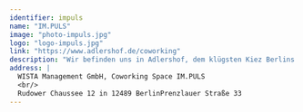 ```yaml
---
identifier: impuls
name: "IM.PULS"
image: "photo-impuls.jpg"
logo: "logo-impuls.jpg"
link: "https://www.adlershof.de/coworking"
description: "Wir befinden uns in Adlershof, dem klügsten Kiez Berlins! Unser Coworking Space IM.PULS verfügt über 550 Quadratmeter Fläche für Gründungswillige, Studierende, Projektgruppen aus Forschungsinstituten, Selbständige und junge und KMU-Unternehmen. Die unmittelbare Nähe zum Adlershofer Netzwerk aus Wissenschaft, Forschung und Unternehmen schafft ein einzigartiges Innovationsklima. Im Souterrain des WISTA-Gebäudes in der Rudower Chaussee 17 stehen rund 60 Arbeitsplätze zur Verfügung, die aus dem Technologiepark einen Kultur-, Begegnungs- und Innovationsort machen. Helle Möbel, bunte Sitzgelegenheiten, Holz, transparente Wände und moderne Desks schaffen eine Arbeitsatmosphäre zum Wohlfühlen. Neben Schreibtischen gibt es u. a. Couchecken, abgeschlossene „Think Tanks“ fürs Telefonieren, Konferenzräume und eine voll ausgestattete Küche."
address: |
  WISTA Management GmbH, Coworking Space IM.PULS
  <br/>
  Rudower Chaussee 12 in 12489 BerlinPrenzlauer Straße 33
---
```

